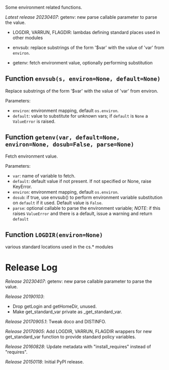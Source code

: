 Some environment related functions.

*Latest release 20230407*:
getenv: new parse callable parameter to parse the value.

* LOGDIR, VARRUN, FLAGDIR: lambdas defining standard places used in other modules

* envsub: replace substrings of the form '$var' with the value of 'var' from `environ`.

* getenv: fetch environment value, optionally performing substitution

## Function `envsub(s, environ=None, default=None)`

Replace substrings of the form '$var' with the value of 'var' from environ.

Parameters:
* `environ`: environment mapping, default `os.environ`.
* `default`: value to substitute for unknown vars;
        if `default` is `None` a `ValueError` is raised.

## Function `getenv(var, default=None, environ=None, dosub=False, parse=None)`

Fetch environment value.

Parameters:
* `var`: name of variable to fetch.
* `default`: default value if not present. If not specified or None,
  raise KeyError.
* `environ`: environment mapping, default `os.environ`.
* `dosub`: if true, use envsub() to perform environment variable
  substitution on `default` if it used. Default value is `False`.
* `parse`: optional callable to parse the environment variable;
  *NOTE*: if this raises `ValueError` and there is a default, issue
  a warning and return `default`

## Function `LOGDIR(environ=None)`

various standard locations used in the cs.* modules

# Release Log



*Release 20230407*:
getenv: new parse callable parameter to parse the value.

*Release 20190103*:
* Drop getLogin and getHomeDir, unused.
* Make get_standard_var private as _get_standard_var.

*Release 20170905.1*:
Tweak doco and DISTINFO.

*Release 20170905*:
Add LOGDIR, VARRUN, FLAGDIR wrappers for new get_standard_var function to provide standard policy variables.

*Release 20160828*:
Update metadata with "install_requires" instead of "requires".

*Release 20150118*:
Initial PyPI release.
